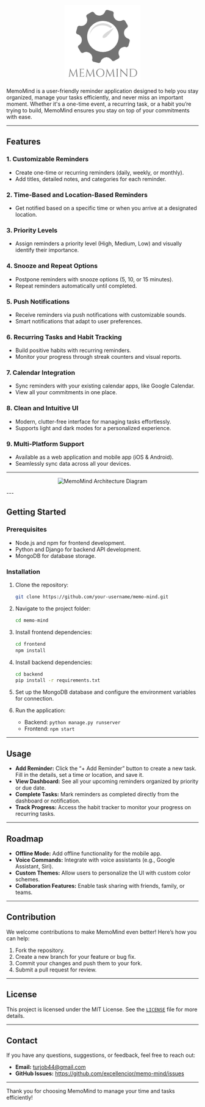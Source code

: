 <p align="center">
  <img src="images/Memomind_LOGO.png" alt="MemoMind Logo" width="200" height="200">
</p>
MemoMind is a user-friendly reminder application designed to help you stay organized, manage your tasks efficiently, and never miss an important moment. Whether it's a one-time event, a recurring task, or a habit you’re trying to build, MemoMind ensures you stay on top of your commitments with ease.

---

## Features

### 1. **Customizable Reminders**
   - Create one-time or recurring reminders (daily, weekly, or monthly).
   - Add titles, detailed notes, and categories for each reminder.

### 2. **Time-Based and Location-Based Reminders**
   - Get notified based on a specific time or when you arrive at a designated location.

### 3. **Priority Levels**
   - Assign reminders a priority level (High, Medium, Low) and visually identify their importance.

### 4. **Snooze and Repeat Options**
   - Postpone reminders with snooze options (5, 10, or 15 minutes).
   - Repeat reminders automatically until completed.

### 5. **Push Notifications**
   - Receive reminders via push notifications with customizable sounds.
   - Smart notifications that adapt to user preferences.

### 6. **Recurring Tasks and Habit Tracking**
   - Build positive habits with recurring reminders.
   - Monitor your progress through streak counters and visual reports.

### 7. **Calendar Integration**
   - Sync reminders with your existing calendar apps, like Google Calendar.
   - View all your commitments in one place.

### 8. **Clean and Intuitive UI**
   - Modern, clutter-free interface for managing tasks effortlessly.
   - Supports light and dark modes for a personalized experience.

### 9. **Multi-Platform Support**
   - Available as a web application and mobile app (iOS & Android).
   - Seamlessly sync data across all your devices.

---
<p align="center">
  <img src="images/MemoMind Architecture Diagram.png" alt="MemoMind Architecture Diagram" width="auto" height="auto">
</p>
---

## Getting Started

### Prerequisites
- Node.js and npm for frontend development.
- Python and Django for backend API development.
- MongoDB for database storage.

### Installation
1. Clone the repository:
   ```bash
   git clone https://github.com/your-username/memo-mind.git
   ```

2. Navigate to the project folder:
   ```bash
   cd memo-mind
   ```

3. Install frontend dependencies:
   ```bash
   cd frontend
   npm install
   ```

4. Install backend dependencies:
   ```bash
   cd backend
   pip install -r requirements.txt
   ```

5. Set up the MongoDB database and configure the environment variables for connection.

6. Run the application:
   - Backend: `python manage.py runserver`
   - Frontend: `npm start`

---

## Usage
- **Add Reminder:** Click the “+ Add Reminder” button to create a new task. Fill in the details, set a time or location, and save it.
- **View Dashboard:** See all your upcoming reminders organized by priority or due date.
- **Complete Tasks:** Mark reminders as completed directly from the dashboard or notification.
- **Track Progress:** Access the habit tracker to monitor your progress on recurring tasks.

---

## Roadmap
- **Offline Mode:** Add offline functionality for the mobile app.
- **Voice Commands:** Integrate with voice assistants (e.g., Google Assistant, Siri).
- **Custom Themes:** Allow users to personalize the UI with custom color schemes.
- **Collaboration Features:** Enable task sharing with friends, family, or teams.

---

## Contribution
We welcome contributions to make MemoMind even better! Here’s how you can help:
1. Fork the repository.
2. Create a new branch for your feature or bug fix.
3. Commit your changes and push them to your fork.
4. Submit a pull request for review.

---

## License
This project is licensed under the MIT License. See the [`LICENSE`](./LICENSE) file for more details.

---

## Contact
If you have any questions, suggestions, or feedback, feel free to reach out:
- **Email:** turjob44@gmail.com
- **GitHub Issues:** https://github.com/excellencior/memo-mind/issues

---

Thank you for choosing MemoMind to manage your time and tasks efficiently!

